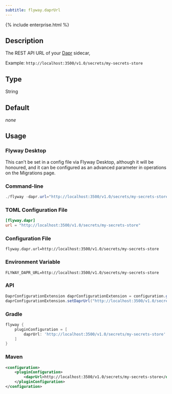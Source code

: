 ```yaml
---
subtitle: flyway.daprUrl
---
```


{% include enterprise.html %}

## Description

The REST API URL of your [Dapr](https://docs.dapr.io/developing-applications/building-blocks/secrets/secrets-overview/) sidecar,

Example: `http://localhost:3500/v1.0/secrets/my-secrets-store`

## Type

String

## Default

<i>none</i>

## Usage

### Flyway Desktop

This can't be set in a config file via Flyway Desktop, although it will be honoured, and it can be configured as an advanced parameter in operations on the Migrations page.

### Command-line

```powershell
./flyway -dapr.url="http://localhost:3500/v1.0/secrets/my-secrets-store" info
```

### TOML Configuration File

```toml
[flyway.dapr]
url = "http://localhost:3500/v1.0/secrets/my-secrets-store"
```

### Configuration File

```properties
flyway.dapr.url=http://localhost:3500/v1.0/secrets/my-secrets-store
```

### Environment Variable

```properties
FLYWAY_DAPR_URL=http://localhost:3500/v1.0/secrets/my-secrets-store
```

### API

```java
DaprConfigurationExtension daprConfigurationExtension = configuration.getPluginRegister().getPlugin(DaprConfigurationExtension.class)
daprConfigurationExtension.setDaprUrl("http://localhost:3500/v1.0/secrets/my-secrets-store");
```

### Gradle

```groovy
flyway {
    pluginConfiguration = [
        daprUrl: 'http://localhost:3500/v1.0/secrets/my-secrets-store'
    ]
}
```

### Maven

```xml
<configuration>
    <pluginConfiguration>
        <daprUrl>http://localhost:3500/v1.0/secrets/my-secrets-store</daprUrl>
    </pluginConfiguration>
</configuration>
```
